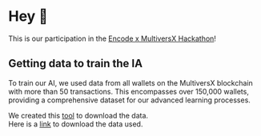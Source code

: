 # Hey 👋

This is our participation in the [Encode x MultiversX Hackathon](https://www.encode.club/multiversx-hackathon)!

## Getting data to train the IA
To train our AI, we used data from all wallets on the MultiversX blockchain with more than 50 transactions. 
This encompasses over 150,000 wallets, providing a comprehensive dataset for our advanced learning processes.

We created this [tool](https://github.com/MVX-TKYC/tools/blob/main/wallets_data_scrapper/README.md) to download the data.  
Here is a [link](https://www.swisstransfer.com/d/ed39b9c2-d2b2-4e68-9a40-b5b87b983928) to download the data used.
